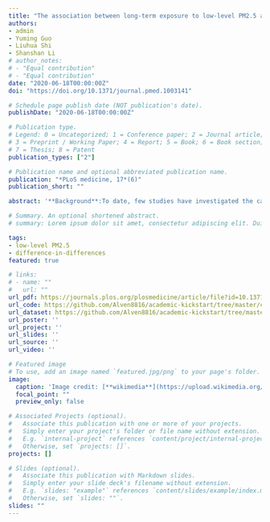 ```yaml
---
title: "The association between long-term exposure to low-level PM2.5 and mortality in the state of Queensland, Australia: A modelling study with the difference-in-differences approach"
authors:
- admin
- Yuming Guo
- Liuhua Shi
- Shanshan Li
# author_notes:
# - "Equal contribution"
# - "Equal contribution"
date: "2020-06-18T00:00:00Z"
doi: "https://doi.org/10.1371/journal.pmed.1003141"

# Schedule page publish date (NOT publication's date).
publishDate: "2020-06-18T00:00:00Z"

# Publication type.
# Legend: 0 = Uncategorized; 1 = Conference paper; 2 = Journal article;
# 3 = Preprint / Working Paper; 4 = Report; 5 = Book; 6 = Book section;
# 7 = Thesis; 8 = Patent
publication_types: ["2"]

# Publication name and optional abbreviated publication name.
publication: "*PLoS medicine, 17*(6)"
publication_short: ""

abstract: '**Background**:To date, few studies have investigated the causal relationship between mortality and long-term exposure to a low level of fine particulate matter (PM2.5) concentrations.**Methods and findings**: We studied 242,320 registered deaths in Queensland between January 1, 1998, and December 31, 2013, with satellite-retrieved annual average PM2.5 concentrations to each postcode. A variant of difference-in-differences (DID) approach was used to investigate the association of long-term PM2.5 exposure with total mortality and cause-specific (cardiovascular, respiratory, and non-accidental) mortality. We observed 217,510 non-accidental deaths, 133,661 cardiovascular deaths, and 30,748 respiratory deaths in Queensland during the study period. The annual average PM2.5 concentrations ranged from 1.6 to 9.0 μg/m3, which were well below the current World Health Organization (WHO) annual standard (10 μg/m3). Long-term exposure to PM2.5 was associated with increased total mortality and cause-specific mortality. For each 1 μg/m3 increase in annual PM2.5, we found a 2.02% (95% CI 1.41%–2.63%; p < 0.01) increase in total mortality. Higher effect estimates were observed in Brisbane than those in Queensland for all types of mortality. A major limitation of our study is that the DID design is under the assumption that no predictors other than seasonal temperature exhibit different spatial-temporal variations in relation to PM2.5 exposure. However, if this assumption is violated (e.g., socioeconomic status [SES] and outdoor physical activities), the DID design is still subject to confounding. **Conclusions**: Long-term exposure to PM2.5 was associated with total, non-accidental, cardiovascular, and respiratory mortality in Queensland, Australia, where PM2.5 levels were measured well below the WHO air quality standard.'

# Summary. An optional shortened abstract.
# summary: Lorem ipsum dolor sit amet, consectetur adipiscing elit. Duis posuere tellus ac convallis placerat. Proin tincidunt magna sed ex sollicitudin condimentum.

tags:
- low-level PM2.5
- difference-in-differences
featured: true

# links:
# - name: ""
#   url: ""
url_pdf: https://journals.plos.org/plosmedicine/article/file?id=10.1371/journal.pmed.1003141&type=printable
url_code: https://github.com/Alven8816/academic-kickstart/tree/master/content/publication/journal-article/DID-code
url_dataset: https://github.com/Alven8816/academic-kickstart/tree/master/content/publication/journal-article/DID-code
url_poster: ''
url_project: ''
url_slides: ''
url_source: ''
url_video: ''

# Featured image
# To use, add an image named `featured.jpg/png` to your page's folder. 
image:
  caption: 'Image credit: [**wikimedia**](https://upload.wikimedia.org/wikipedia/commons/d/d9/Dust_Storm_Texas_1935.jpg)'
  focal_point: ""
  preview_only: false

# Associated Projects (optional).
#   Associate this publication with one or more of your projects.
#   Simply enter your project's folder or file name without extension.
#   E.g. `internal-project` references `content/project/internal-project/index.md`.
#   Otherwise, set `projects: []`.
projects: []

# Slides (optional).
#   Associate this publication with Markdown slides.
#   Simply enter your slide deck's filename without extension.
#   E.g. `slides: "example"` references `content/slides/example/index.md`.
#   Otherwise, set `slides: ""`.
slides: ""
---
```

